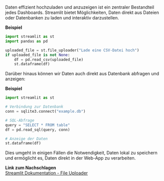 


Daten effizient hochzuladen und anzuzeigen ist ein zentraler Bestandteil jedes Dashboards. Streamlit bietet Möglichkeiten, Daten direkt aus Dateien oder Datenbanken zu laden und interaktiv darzustellen.

**Beispiel**  
```python
import streamlit as st
import pandas as pd

uploaded_file = st.file_uploader("Lade eine CSV-Datei hoch")
if uploaded_file is not None:
    df = pd.read_csv(uploaded_file)
    st.dataframe(df)
```

Darüber hinaus können wir Daten auch direkt aus Datenbank abfragen und anzeigen:

**Beispiel**  
```python
import streamlit as st

# Verbindung zur Datenbank
conn = sqlite3.connect("example.db")

# SQL-Abfrage
query = "SELECT * FROM table"
df = pd.read_sql(query, conn)

# Anzeige der Daten
st.dataframe(df)
```

Dies umgeht in einigen Fällen die Notwendigkeit, Daten lokal zu speichern und ermöglicht es, Daten direkt in der Web-App zu verarbeiten.

**Link zum Nachschlagen**  
[Streamlit Dokumentation - File Uploader](https://docs.streamlit.io/library/api-reference/widgets/st.file_uploader)

